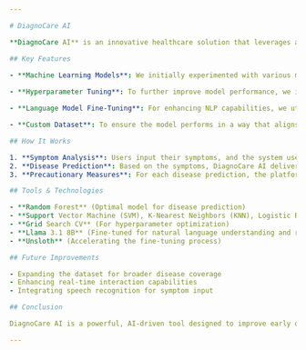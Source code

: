 ```yaml
---

# DiagnoCare AI

**DiagnoCare AI** is an innovative healthcare solution that leverages advanced machine learning algorithms and natural language processing (NLP) to provide accurate disease predictions and personalized precautionary measures. This project aims to empower users with early diagnosis and actionable health recommendations through AI-driven insights.

## Key Features

- **Machine Learning Models**: We initially experimented with various models including Random Forest, Support Vector Machine (SVM), K-Nearest Neighbors (KNN), and Logistic Regression. After rigorous testing, we concluded that **Random Forest** provided the best results for accurate disease prediction.
  
- **Hyperparameter Tuning**: To further improve model performance, we implemented **Grid Search CV**, allowing us to fine-tune the hyperparameters for optimal accuracy. The final model is saved in both **h5** and **pickle** formats for flexibility, enabling easy integration or further fine-tuning.

- **Language Model Fine-Tuning**: For enhancing NLP capabilities, we utilized the **Llama 3.1 8B** model. The fine-tuning process was accelerated using **Unsloth**, allowing rapid customization of the model for precise and efficient healthcare recommendations.

- **Custom Dataset**: To ensure the model performs in a way that aligns with our specific requirements, we developed and trained it on a **custom dataset**. This allows for accurate disease prediction and context-aware precautionary measures, tailored to individual user inputs.

## How It Works

1. **Symptom Analysis**: Users input their symptoms, and the system uses the optimized Random Forest model to predict potential diseases.
2. **Disease Prediction**: Based on the symptoms, DiagnoCare AI delivers accurate predictions, helping users identify possible health conditions early.
3. **Precautionary Measures**: For each disease prediction, the platform offers tailored precautionary steps, empowering users to take preventive action.

## Tools & Technologies

- **Random Forest** (Optimal model for disease prediction)
- **Support Vector Machine (SVM), K-Nearest Neighbors (KNN), Logistic Regression** (Initial models tested)
- **Grid Search CV** (For hyperparameter optimization)
- **Llama 3.1 8B** (Fine-tuned for natural language understanding and recommendation generation)
- **Unsloth** (Accelerating the fine-tuning process)

## Future Improvements

- Expanding the dataset for broader disease coverage
- Enhancing real-time interaction capabilities
- Integrating speech recognition for symptom input

## Conclusion

DiagnoCare AI is a powerful, AI-driven tool designed to improve early disease detection and provide personalized health recommendations. By leveraging machine learning and NLP, the platform offers a proactive approach to healthcare, enabling better health outcomes for users.

---
```

